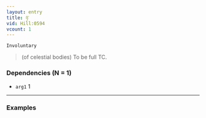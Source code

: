 ```yaml
---
layout: entry
title: ཉ་
vid: Hill:0594
vcount: 1
---
```

`Involuntary` 
> (of celestial bodies) To be full TC\.

### Dependencies (N = 1)
* `arg1` 1

---

### Examples




